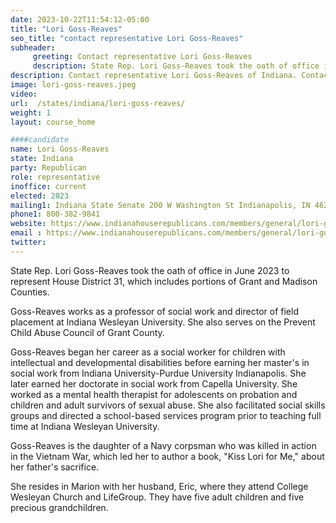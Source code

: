 ```yaml
---
date: 2023-10-22T11:54:12-05:00
title: "Lori Goss-Reaves"
seo_title: "contact representative Lori Goss-Reaves"
subheader:
     greeting: Contact representative Lori Goss-Reaves
     description: State Rep. Lori Goss-Reaves took the oath of office in June 2023 to represent House District 31, which includes portions of Grant and Madison Counties.
description: Contact representative Lori Goss-Reaves of Indiana. Contact information for Lori Goss-Reaves includes email address, phone number, and mailing address.
image: lori-goss-reaves.jpeg
video:
url:  /states/indiana/lori-goss-reaves/
weight: 1
layout: course_home

####candidate
name: Lori Goss-Reaves
state: Indiana
party: Republican
role: representative
inoffice: current
elected: 2023
mailing1: Indiana State Senate 200 W Washington St Indianapolis, IN 46204-2786
phone1: 800-382-9841
website: https://www.indianahouserepublicans.com/members/general/lori-goss-reaves/?back=members/
email : https://www.indianahouserepublicans.com/members/general/lori-goss-reaves/?back=members/
twitter:
---
```


State Rep. Lori Goss-Reaves took the oath of office in June 2023 to represent House District 31, which includes portions of Grant and Madison Counties.

Goss-Reaves works as a professor of social work and director of field placement at Indiana Wesleyan University. She also serves on the Prevent Child Abuse Council of Grant County.

Goss-Reaves began her career as a social worker for children with intellectual and developmental disabilities before earning her master's in social work from Indiana University-Purdue University Indianapolis. She later earned her doctorate in social work from Capella University. She worked as a mental health therapist for adolescents on probation and children and adult survivors of sexual abuse. She also facilitated social skills groups and directed a school-based services program prior to teaching full time at Indiana Wesleyan University.

Goss-Reaves is the daughter of a Navy corpsman who was killed in action in the Vietnam War, which led her to author a book, "Kiss Lori for Me," about her father's sacrifice.

She resides in Marion with her husband, Eric, where they attend College Wesleyan Church and LifeGroup. They have five adult children and five precious grandchildren.
